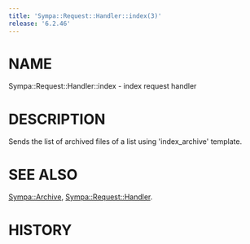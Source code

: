 ```yaml
---
title: 'Sympa::Request::Handler::index(3)'
release: '6.2.46'
---
```


# NAME

Sympa::Request::Handler::index - index request handler

# DESCRIPTION

Sends the list of archived files of a list using 'index\_archive' template.

# SEE ALSO

[Sympa::Archive](./Sympa-Archive.3.md), [Sympa::Request::Handler](./Sympa-Request-Handler.3.md).

# HISTORY
